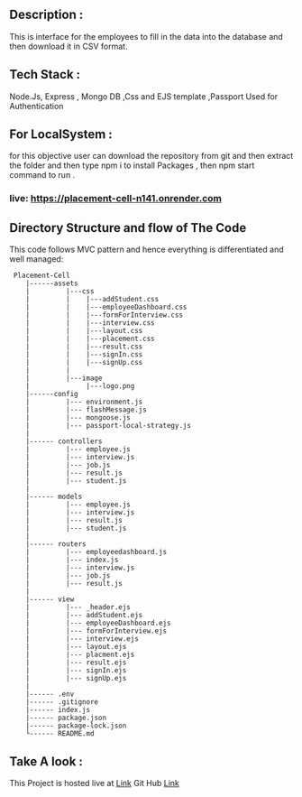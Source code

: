 ## Description :
This is interface for the employees  to fill in the data into the database and then download it in CSV format.
## Tech Stack :
 Node.Js, Express , Mongo DB ,Css  and EJS template ,Passport Used for Authentication 

 ## For LocalSystem :
for this objective user can download the repository from git and 
then extract the folder and then type npm i to install Packages ,
then npm start command to run  .

### live: https://placement-cell-n141.onrender.com

## Directory Structure and flow of The Code
This code follows MVC pattern and hence everything is differentiated and well managed:

     Placement-Cell
        |------assets
        |         |---css
        |         |    |---addStudent.css
        |         |    |---employeeDashboard.css
        |         |    |---formForInterview.css
        |         |    |---interview.css
        |         |    |---layout.css
        |         |    |---placement.css
        |         |    |---result.css
        |         |    |---signIn.css
        |         |    |---signUp.css
        |         |
        |         |---image
        |              |---logo.png
        |------config
        |         |--- environment.js
        |         |--- flashMessage.js
        |         |--- mongoose.js
        |         |--- passport-local-strategy.js
        |             
        |------ controllers
        |         |--- employee.js
        |         |--- interview.js
        |         |--- job.js
        |         |--- result.js
        |         |--- student.js
        |
        |------ models
        |         |--- employee.js
        |         |--- interview.js
        |         |--- result.js
        |         |--- student.js
        |          
        |------ routers
        |         |--- employeedashboard.js
        |         |--- index.js
        |         |--- interview.js
        |         |--- job.js
        |         |--- result.js
        |
        |------ view
        |         |--- _header.ejs
        |         |--- addStudent.ejs
        |         |--- employeeDashboard.ejs
        |         |--- formForInterview.ejs
        |         |--- interview.ejs
        |         |--- layout.ejs
        |         |--- placment.ejs
        |         |--- result.ejs
        |         |--- signIn.ejs
        |         |--- signUp.ejs
        |         
        |------ .env
        |------ .gitignore
        |------ index.js
        |------ package.json
        |------ package-lock.json
        └------ README.md

## Take A look :
This Project is hosted live at [Link](https://placement-cell-n141.onrender.com)
Git Hub [Link](https://github.com/Debajyoti-Shit/Placement-Cell)

